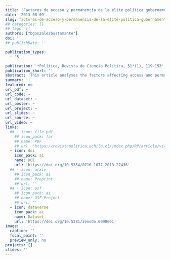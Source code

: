 ```yaml
---
title: 'Factores de acceso y permanencia de la élite política gubernamental en Chile (1990-2010)'
date: '2013-08-09'
slug: factores-de-acceso-y-permanencia-de-la-elite-politica-gubernamental-en-chile
## categories: []
## tags: []
authors: ["bgonzalezbustamante"]
doi: ''
## publishDate: ''

publication_types:
  - '5'

publication: '*Política, Revista de Ciencia Política, 51*(1), 119-153'
publication_short: ''
abstract: 'This article analyses the factors affecting access and permanence of the governmental political elite in Chile from 1990 to 2010, utilising data from a survey of 386 members of the elite who entered the political field. Only 199 cases from the survey qualify as part of the governmental elite. It presents a description of the group, a relevant permanence index, and a logistic binary regression model together with a  Qualitative  Comparative  Analysis  (QCA).  The results find a homogeneous group, and that the factors affecting access are not the same as those for permanence. It concludes that, although a technical profile facilitates access, political capital and previous participation in think tanks are more relevant for permanence in the highest political positions.'
summary: ''
featured: no
url_pdf: ~
url_code: ~
url_dataset: ~
url_poster: ~
url_project: ~
url_slides: ~
url_source: ~
url_video: ~
links:
  ## - icon: file-pdf
    ## icon_pack: far
    ## name: PDF
    ## url: 'https://revistapolitica.uchile.cl/index.php/RP/article/view/27436'
  - icon: doi
    icon_pack: ai
    name: DOI
    url: 'https://doi.org/10.5354/0716-1077.2013.27436'
  ## - icon: arxiv
    ## icon_pack: ai
    ## name: Preprint
    ## url: ''
  ## - icon: osf
    ## icon_pack: ai
    ## name: OSF-Project
    ## url: ''
  - icon: dataverse
    icon_pack: ai
    name: Dataset
    url: 'https://doi.org/10.5281/zenodo.6098061'
image:
  caption: ''
  focal_point: ''
  preview_only: no
projects: []
slides: ''
---
```

